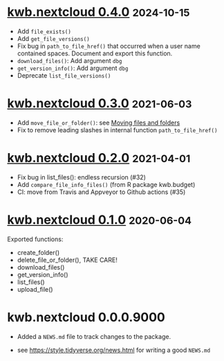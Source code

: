 # [kwb.nextcloud 0.4.0](https://github.com/KWB-R/kwb.nextcloud/releases/tag/v0.4.0) <small>2024-10-15</small>

* Add `file_exists()`
* Add `get_file_versions()`
* Fix bug in `path_to_file_href()` that occurred when a user name contained 
  spaces. Document and export this function.
* `download_files()`: Add argument `dbg`
* `get_version_info()`: Add argument `dbg`
* Deprecate `list_file_versions()`

# [kwb.nextcloud 0.3.0](https://github.com/KWB-R/kwb.nextcloud/releases/tag/v0.3.0) <small>2021-06-03</small>

* Add `move_file_or_folder()`: see [Moving files and folders](https://docs.nextcloud.com/server/latest/developer_manual/client_apis/WebDAV/basic.html#moving-files-and-folders-rfc4918)
* Fix to remove leading slashes in internal function `path_to_file_href()` 

# [kwb.nextcloud 0.2.0](https://github.com/KWB-R/kwb.nextcloud/releases/tag/v0.2.0) <small>2021-04-01</small>

* Fix bug in list_files(): endless recursion (#32)
* Add `compare_file_info_files()` (from R package kwb.budget) 
* CI: move from Travis and Appveyor to Github actions (#35)

# [kwb.nextcloud 0.1.0](https://github.com/KWB-R/kwb.nextcloud/releases/tag/v0.1.0) <small>2020-06-04</small>
Exported functions:

* create_folder()
* delete_file_or_folder(), TAKE CARE!
* download_files()
* get_version_info()
* list_files()
* upload_file()

# kwb.nextcloud 0.0.0.9000

* Added a `NEWS.md` file to track changes to the package.

* see https://style.tidyverse.org/news.html for writing a good `NEWS.md`


